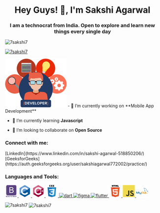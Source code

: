 <h1 align="center">Hey Guys! 👋, I'm Sakshi Agarwal</h1>
<h3 align="center">I am a technocrat from India. Open to explore and learn new things every single day</h3>

<p align="left"> <img src="https://komarev.com/ghpvc/?username=7sakshi7&label=Profile%20views&color=0e75b6&style=flat" alt="7sakshi7" /> </p>

<p align="left"> <a href="https://github.com/ryo-ma/github-profile-trophy"><img src="https://github-profile-trophy.vercel.app/?username=7sakshi7" alt="7sakshi7" /></a> </p>

<img src="https://github.com/7sakshi7/7sakshi7/blob/main/images.jpg" alt="Image" width="200"/>
- 🔭 I’m currently working on **Mobile App Development**

- 🌱 I’m currently learning **Javascript**

- 👯 I’m looking to collaborate on **Open Source**

<h3 align="left">Connect with me:</h3>
[LinkedIn](https://www.linkedin.com/in/sakshi-agarwal-518850206/)
[GeeksforGeeks](https://auth.geeksforgeeks.org/user/sakshiagarwal772002/practice/)
 
<h3 align="left">Languages and Tools:</h3>
<p align="left"> <a href="https://getbootstrap.com" target="_blank"> <img src="https://raw.githubusercontent.com/devicons/devicon/master/icons/bootstrap/bootstrap-plain-wordmark.svg" alt="bootstrap" width="40" height="40"/> </a> <a href="https://www.cprogramming.com/" target="_blank"> <img src="https://raw.githubusercontent.com/devicons/devicon/master/icons/c/c-original.svg" alt="c" width="40" height="40"/> </a> <a href="https://www.w3schools.com/cpp/" target="_blank"> <img src="https://raw.githubusercontent.com/devicons/devicon/master/icons/cplusplus/cplusplus-original.svg" alt="cplusplus" width="40" height="40"/> </a> <a href="https://www.w3schools.com/css/" target="_blank"> <img src="https://raw.githubusercontent.com/devicons/devicon/master/icons/css3/css3-original-wordmark.svg" alt="css3" width="40" height="40"/> </a> <a href="https://dart.dev" target="_blank"> <img src="https://www.vectorlogo.zone/logos/dartlang/dartlang-icon.svg" alt="dart" width="40" height="40"/> </a> <a href="https://www.figma.com/" target="_blank"> <img src="https://www.vectorlogo.zone/logos/figma/figma-icon.svg" alt="figma" width="40" height="40"/> </a> <a href="https://flutter.dev" target="_blank"> <img src="https://www.vectorlogo.zone/logos/flutterio/flutterio-icon.svg" alt="flutter" width="40" height="40"/> </a> <a href="https://www.w3.org/html/" target="_blank"> <img src="https://raw.githubusercontent.com/devicons/devicon/master/icons/html5/html5-original-wordmark.svg" alt="html5" width="40" height="40"/> </a> <a href="https://developer.mozilla.org/en-US/docs/Web/JavaScript" target="_blank"> <img src="https://raw.githubusercontent.com/devicons/devicon/master/icons/javascript/javascript-original.svg" alt="javascript" width="40" height="40"/> </a> <a href="https://www.mysql.com/" target="_blank"> <img src="https://raw.githubusercontent.com/devicons/devicon/master/icons/mysql/mysql-original-wordmark.svg" alt="mysql" width="40" height="40"/> </a> </p>

<p><img align="left" src="https://github-readme-stats.vercel.app/api/top-langs?username=7sakshi7&show_icons=true&locale=en&layout=compact" alt="7sakshi7" /></p>

<p>&nbsp;<img align="center" src="https://github-readme-stats.vercel.app/api?username=7sakshi7&show_icons=true&locale=en" alt="7sakshi7" /></p>
